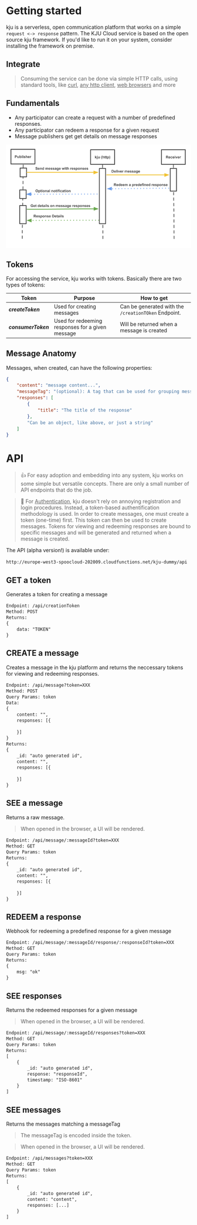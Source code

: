 # Getting started

kju is a serverless, open communication platform that works on a simple `request <-> response` pattern. The KJU Cloud service is based on the open source kju framework. If you'd like to run it on your system, consider installing the framework on premise.

## Integrate

> Consuming the service can be done via simple HTTP calls, using standard tools, like <u>curl</u>, <u>any http client</u>, <u>web browsers</u> and more

## Fundamentals

* Any participator can create a request with a number of predefined responses.
* Any participator can redeem a response for a given request
* Message publishers get get details on message responses

![kju Sequence](sequence.png)

## Tokens

For accessing the service, kju works with tokens. Basically there are two types of tokens:

| Token | Purpose | How to get |
| ----- | ------------| ---------- |
| ***createToken*** | Used for creating messages | Can be generated with the `/creationTOken` Endpoint.
| ***consumerToken*** | Used for redeeming responses for a given message | Will be returned when a message is created |

## Message Anatomy

Messages, when created, can have the following properties:

```json
{
	"content": "message content...",
	"messageTag": "(optional): A tag that can be used for grouping messages on the /messages endpoint",
	"responses": [
		{
			"title": "The title of the response"
		},
		"Can be an object, like above, or just a string"
	]
}
```

# API

> 👍 For easy adoption and embedding into any system, kju works on some simple but versatile concepts. There are only a small number of API endpoints that do the job.

> 🔑 For <u>Authentication</u>, kju doesn't rely on annoying registration and login procedures. Instead, a token-based authentification methodology is used. In order to create messages, one must create a token (one-time) first. This token can then be used to create messages. Tokens for viewing and redeeming responses are bound to specific messages and will be generated and returned when a message is created.


The API (alpha version!) is available under:

`http://europe-west3-spoocloud-202009.cloudfunctions.net/kju-dummy/api`

## GET a token

Generates a token for creating a message

```
Endpoint: /api/creationToken
Method: POST
Returns:
{
	data: "TOKEN"
}
```

## CREATE a message

Creates a message in the kju platform and returns the neccessary tokens for viewing and redeeming responses.

```
Endpoint: /api/message?token=XXX
Method: POST
Query Params: token
Data:
{
	content: "",
	responses: [{

	}]
}
Returns:
{
	_id: "auto generated id",
	content: "",
	responses: [{

	}]
}
```

## SEE a message

Returns a raw message.

> When opened in the browser, a UI will be rendered.

```
Endpoint: /api/message/:messageId?token=XXX
Method: GET
Query Params: token
Returns:
{
	_id: "auto generated id",
	content: "",
	responses: [{

	}]
}
```

## REDEEM a response

Webhook for redeeming a predefined response for a given message

```
Endpoint: /api/message/:messageId/response/:responseId?token=XXX
Method: GET
Query Params: token
Returns:
{
	msg: "ok"
}
```

## SEE responses

Returns the redeemed responses for a given message

> When opened in the browser, a UI will be rendered.

```
Endpoint: /api/message/:messageId/responses?token=XXX
Method: GET
Query Params: token
Returns:
[
	{
		_id: "auto generated id",
		response: "responseId",
		timestamp: "ISO-8601"
	}
]
```

## SEE messages

Returns the messages matching a messageTag

> The messageTag is encoded inside the token. 

> When opened in the browser, a UI will be rendered.

```
Endpoint: /api/messages?token=XXX
Method: GET
Query Params: token
Returns:
[
	{
		_id: "auto generated id",
		content: "content",
		responses: [...]
	}
]
```
